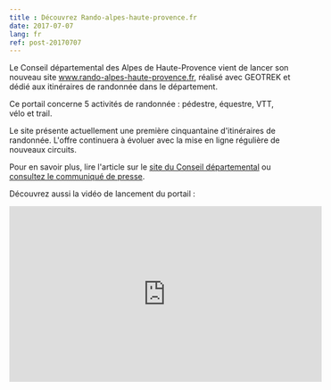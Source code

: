 ```yaml
---
title : Découvrez Rando-alpes-haute-provence.fr
date: 2017-07-07
lang: fr
ref: post-20170707
---
```


Le Conseil départemental des Alpes de Haute-Provence vient de lancer son nouveau site <a href="http://www.rando-alpes-haute-provence.fr" target="_blank">www.rando-alpes-haute-provence.fr</a>, réalisé avec GEOTREK et dédié aux itinéraires de randonnée dans le département. 

Ce portail concerne 5 activités de randonnée : pédestre, équestre, VTT, vélo et trail.

Le site présente actuellement une première cinquantaine d'itinéraires de randonnée. L'offre continuera à évoluer avec la mise en ligne régulière de nouveaux circuits.

Pour en savoir plus, lire l'article sur le <a href="http://www.mondepartement04.fr/toute-lactualite/decouvrez-rando-alpes-provencefr.html" target="_blank">site du Conseil départemental</a> ou <a href="http://geotrek.ecrins-parcnational.fr/ressources/presentations/2017-07-CP-lancement-rando-alpes-haute-provence-fr.pdf" target="_blank">consultez le communiqué de presse</a>.

Découvrez aussi la vidéo de lancement du portail : 

<div class="video-responsive">
  <iframe width="560" height="315" src="https://www.youtube.com/embed/iUNy6yj01w0" frameborder="0" allowfullscreen></iframe>
</div>
